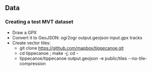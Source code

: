 

## Data

### Creating a test MVT dataset

- Draw a GPX
- Convert it to GeoJSON: ogr2ogr output.geojson input.gpx tracks
- Create vector tiles:
  - git clone https://github.com/mapbox/tippecanoe.git
  - cd tippecanoe ; make -j; cd -
  - tippecanoe/tippecanoe output.geojson -e public/tiles --no-tile-compression
